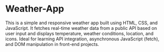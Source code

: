 # Weather-App
This is a simple and responsive weather app built using HTML, CSS, and JavaScript. It fetches real-time weather data from a public API based on user input and displays temperature, weather conditions, location, and icons. Ideal for learning API integration, asynchronous JavaScript (fetch), and DOM manipulation in front-end projects.
